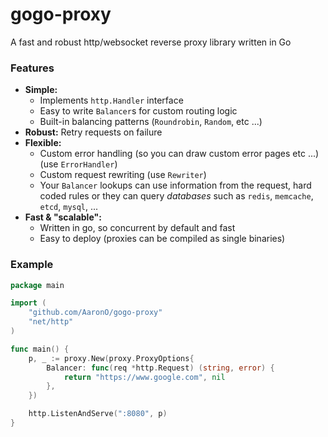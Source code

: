 gogo-proxy
==========

A fast and robust http/websocket reverse proxy library written in Go


### Features
  - **Simple:**
    - Implements `http.Handler` interface
    - Easy to write `Balancer`s for custom routing logic
    - Built-in balancing patterns (`Roundrobin`, `Random`, etc ...)
  - **Robust:** Retry requests on failure
  - **Flexible:**
    - Custom error handling (so you can draw custom error pages etc ...) (use `ErrorHandler`)
    - Custom request rewriting (use `Rewriter`)
    - Your `Balancer` lookups can use information from the request, hard coded rules or they can query *databases* such as `redis`, `memcache`, `etcd`, `mysql`, ...
  - **Fast & "scalable":**
    - Written in go, so concurrent by default and fast
    - Easy to deploy (proxies can be compiled as single binaries)


### Example

```go
package main

import (
    "github.com/AaronO/gogo-proxy"
    "net/http"
)

func main() {
    p, _ := proxy.New(proxy.ProxyOptions{
        Balancer: func(req *http.Request) (string, error) {
            return "https://www.google.com", nil
        },
    })

    http.ListenAndServe(":8080", p)
}
```
